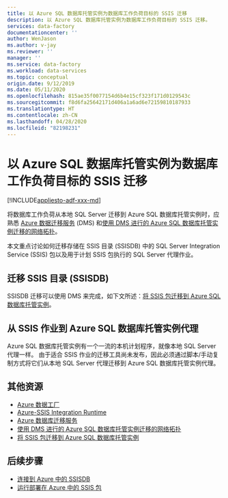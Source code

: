 ```yaml
---
title: 以 Azure SQL 数据库托管实例为数据库工作负荷目标的 SSIS 迁移
description: 以 Azure SQL 数据库托管实例为数据库工作负荷目标的 SSIS 迁移。
services: data-factory
documentationcenter: ''
author: WenJason
ms.author: v-jay
ms.reviewer: ''
manager: ''
ms.service: data-factory
ms.workload: data-services
ms.topic: conceptual
origin.date: 9/12/2019
ms.date: 05/11/2020
ms.openlocfilehash: 815ae35f0077154d6b4e15cf323f171d0129543c
ms.sourcegitcommit: f8d6fa25642171d406a1a6ad6e72159810187933
ms.translationtype: HT
ms.contentlocale: zh-CN
ms.lasthandoff: 04/28/2020
ms.locfileid: "82198231"
---
```

# <a name="ssis-migration-with-azure-sql-database-managed-instance-as-the-database-workload-destination"></a>以 Azure SQL 数据库托管实例为数据库工作负荷目标的 SSIS 迁移

[!INCLUDE[appliesto-adf-xxx-md](includes/appliesto-adf-xxx-md.md)]

将数据库工作负荷从本地 SQL Server 迁移到 Azure SQL 数据库托管实例时，应熟悉 [Azure 数据迁移服务](/dms/dms-overview) (DMS) 和[使用 DMS 进行的 Azure SQL 数据库托管实例迁移的网络拓扑](/dms/resource-network-topologies)。

本文重点讨论如何迁移存储在 SSIS 目录 (SSISDB) 中的 SQL Server Integration Service (SSIS) 包以及用于计划 SSIS 包执行的 SQL Server 代理作业。

## <a name="migrate-ssis-catalog-ssisdb"></a>迁移 SSIS 目录 (SSISDB)

SSISDB 迁移可以使用 DMS 来完成，如下文所述：[将 SSIS 包迁移到 Azure SQL 数据库托管实例](/dms/how-to-migrate-ssis-packages-managed-instance)。

## <a name="ssis-jobs-to-azure-sql-database-managed-instance-agent"></a>从 SSIS 作业到 Azure SQL 数据库托管实例代理

Azure SQL 数据库托管实例有一个一流的本机计划程序，就像本地 SQL Server 代理一样。  由于适合 SSIS 作业的迁移工具尚未发布，因此必须通过脚本/手动复制方式将它们从本地 SQL Server 代理迁移到 Azure SQL 数据库托管实例代理。

## <a name="additional-resources"></a>其他资源

- [Azure 数据工厂](/data-factory/introduction)
- [Azure-SSIS Integration Runtime](/data-factory/create-azure-ssis-integration-runtime)
- [Azure 数据库迁移服务](/dms/dms-overview)
- [使用 DMS 进行的 Azure SQL 数据库托管实例迁移的网络拓扑](/dms/resource-network-topologies)
- [将 SSIS 包迁移到 Azure SQL 数据库托管实例](/dms/how-to-migrate-ssis-packages-managed-instance)

## <a name="next-steps"></a>后续步骤

- [连接到 Azure 中的 SSISDB](https://docs.microsoft.com/sql/integration-services/lift-shift/ssis-azure-connect-to-catalog-database)
- [运行部署在 Azure 中的 SSIS 包](https://docs.microsoft.com/sql/integration-services/lift-shift/ssis-azure-run-packages)
